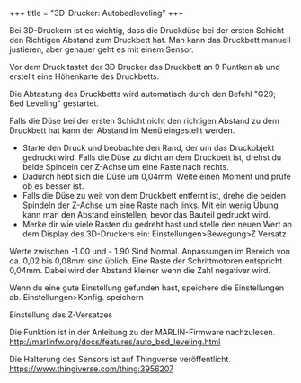 +++
title = "3D-Drucker: Autobedleveling"
+++

Bei 3D-Druckern ist es wichtig, dass die Druckdüse bei der ersten
Schicht den Richtigen Abstand zum Druckbett hat. Man kann das Druckbett
manuell justieren, aber genauer geht es mit einem Sensor.

Vor dem Druck tastet der 3D Drucker das Druckbett an 9 Puntken ab und
erstellt eine Höhenkarte des Druckbetts.

Die Abtastung des Druckbetts wird automatisch durch den Befehl "G29;
Bed Leveling" gestartet.

Falls die Düse bei der ersten Schicht nicht den richtigen Abstand zu dem
Druckbett hat kann der Abstand im Menü eingestellt werden.

- Starte den Druck und beobachte den Rand, der um das Druckobjekt
  gedruckt wird. Falls die Düse zu dicht an dem Druckbett ist, drehst
  du beide Spindeln der Z-Achse um eine Raste nach rechts.
- Dadurch hebt sich die Düse um 0,04mm. Weite einen Moment und prüfe
  ob es besser ist.
- Falls die Düse zu weit von dem Druckbett entfernt ist, drehe die
  beiden Spindeln der Z-Achse um eine Raste nach links. Mit ein wenig
  Übung kann man den Abstand einstellen, bevor das Bauteil gedruckt
  wird.
- Merke dir wie viele Rasten du gedreht hast und stelle den neuen Wert
  an dem Display des 3D-Druckers ein: Einstellungen>Bewegung>Z Versatz

Werte zwischen -1.00 und - 1.90 Sind Normal. Anpassungen im Bereich von
ca. 0,02 bis 0,08mm sind üblich. Eine Raste der Schrittmotoren
entspricht 0,04mm. Dabei wird der Abstand kleiner wenn die Zahl
negativer wird.

Wenn du eine gute Einstellung gefunden hast, speichere die Einstellungen
ab. Einstellungen>Konfig. speichern

Einstellung des Z-Versatzes

Die Funktion ist in der Anleitung zu der MARLIN-Firmware nachzulesen.
<http://marlinfw.org/docs/features/auto_bed_leveling.html>

Die Halterung des Sensors ist auf Thingverse veröffentlicht.
<https://www.thingiverse.com/thing:3956207>
